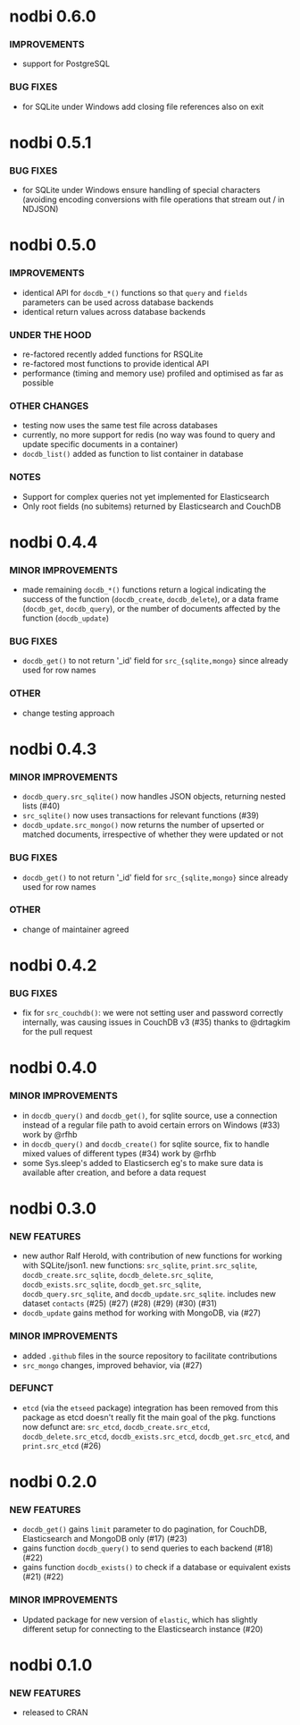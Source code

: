 nodbi 0.6.0
===========

### IMPROVEMENTS
* support for PostgreSQL

### BUG FIXES
* for SQLite under Windows add closing file references also on exit

nodbi 0.5.1
===========

### BUG FIXES
* for SQLite under Windows ensure handling of special characters (avoiding encoding conversions with file operations that stream out / in NDJSON)

nodbi 0.5.0
===========

### IMPROVEMENTS
* identical API for `docdb_*()` functions so that `query` and `fields` parameters can be used across database backends
* identical return values across database backends

### UNDER THE HOOD
* re-factored recently added functions for RSQLite
* re-factored most functions to provide identical API
* performance (timing and memory use) profiled and optimised as far as possible

### OTHER CHANGES
* testing now uses the same test file across databases
* currently, no more support for redis (no way was found to query and update specific documents in a container)
* `docdb_list()` added as function to list container in database

### NOTES
* Support for complex queries not yet implemented for Elasticsearch
* Only root fields (no subitems) returned by Elasticsearch and CouchDB

nodbi 0.4.4
===========

### MINOR IMPROVEMENTS
* made remaining `docdb_*()` functions return a logical indicating the success of the function (`docdb_create`, `docdb_delete`), or a data frame (`docdb_get`, `docdb_query`), or the number of documents affected by the function (`docdb_update`)
  
### BUG FIXES
* `docdb_get()` to not return '_id' field for `src_{sqlite,mongo}` since already used for row names

### OTHER
* change testing approach

nodbi 0.4.3
===========

### MINOR IMPROVEMENTS
* `docdb_query.src_sqlite()` now handles JSON objects, returning nested lists (#40)
* `src_sqlite()` now uses transactions for relevant functions (#39)
* `docdb_update.src_mongo()` now returns the number of upserted or matched documents, irrespective of whether
  they were updated or not
  
### BUG FIXES
* `docdb_get()` to not return '_id' field for `src_{sqlite,mongo}` since already used for row names

### OTHER
* change of maintainer agreed

nodbi 0.4.2
===========

### BUG FIXES

* fix for `src_couchdb()`: we were not setting user and password correctly internally, was causing issues in CouchDB v3 (#35) thanks to @drtagkim for the pull request

nodbi 0.4.0
===========

### MINOR IMPROVEMENTS

* in `docdb_query()` and `docdb_get()`, for sqlite source, use a connection instead of a regular file path to avoid certain errors on Windows (#33) work by @rfhb
* in `docdb_query()` and `docdb_create()` for sqlite source, fix to handle mixed values of different types (#34) work by @rfhb
* some Sys.sleep's added to Elasticserch eg's to make sure data is available after creation, and before a data request

nodbi 0.3.0
===========

### NEW FEATURES

* new author Ralf Herold, with contribution of new functions for working with SQLite/json1. new functions: `src_sqlite`, `print.src_sqlite`, `docdb_create.src_sqlite`, `docdb_delete.src_sqlite`, `docdb_exists.src_sqlite`, `docdb_get.src_sqlite`, `docdb_query.src_sqlite`, and `docdb_update.src_sqlite`. includes new dataset `contacts` (#25) (#27) (#28) (#29) (#30) (#31)
* `docdb_update` gains method for working with MongoDB, via (#27)

### MINOR IMPROVEMENTS

* added `.github` files in the source repository to facilitate contributions
* `src_mongo` changes, improved behavior, via (#27)

### DEFUNCT

* `etcd` (via the `etseed` package) integration has been removed from this package as etcd doesn't really fit the main goal of the pkg. functions now defunct are: `src_etcd`, `docdb_create.src_etcd`, `docdb_delete.src_etcd`, `docdb_exists.src_etcd`, `docdb_get.src_etcd`, and `print.src_etcd` (#26)


nodbi 0.2.0
===========

### NEW FEATURES

* `docdb_get()` gains `limit` parameter to do pagination, for CouchDB, 
Elasticsearch and MongoDB only (#17) (#23)
* gains function `docdb_query()` to send queries to each backend (#18) (#22)
* gains function `docdb_exists()` to check if a database or equivalent exists (#21) (#22)

### MINOR IMPROVEMENTS

* Updated package for new version of `elastic`, which has slightly different
setup for connecting to the Elasticsearch instance (#20)


nodbi 0.1.0
===========

### NEW FEATURES

* released to CRAN
